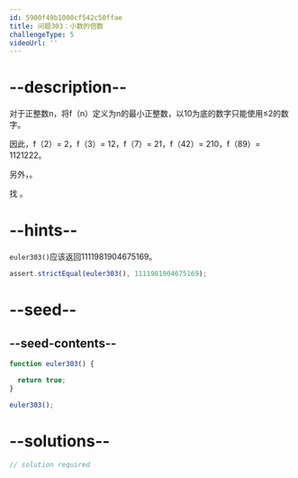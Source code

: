 ```yaml
---
id: 5900f49b1000cf542c50ffae
title: 问题303：小数的倍数
challengeType: 5
videoUrl: ''
---
```


# --description--

对于正整数n，将f（n）定义为n的最小正整数，以10为底的数字只能使用≤2的数字。

因此，f（2）= 2，f（3）= 12，f（7）= 21，f（42）= 210，f（89）= 1121222。

另外，。

找 。

# --hints--

`euler303()`应该返回1111981904675169。

```js
assert.strictEqual(euler303(), 1111981904675169);
```

# --seed--

## --seed-contents--

```js
function euler303() {

  return true;
}

euler303();
```

# --solutions--

```js
// solution required
```

